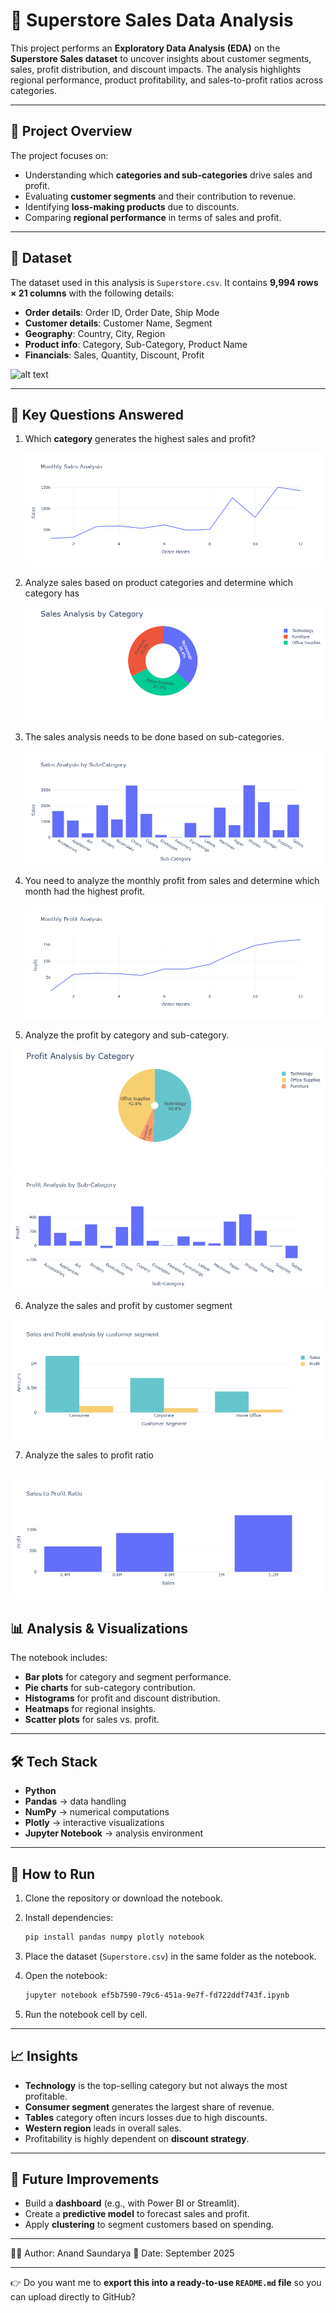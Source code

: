 
# 🏬 Superstore Sales Data Analysis

This project performs an **Exploratory Data Analysis (EDA)** on the **Superstore Sales dataset** to uncover insights about customer segments, sales, profit distribution, and discount impacts. The analysis highlights regional performance, product profitability, and sales-to-profit ratios across categories.

---

## 📌 Project Overview

The project focuses on:

* Understanding which **categories and sub-categories** drive sales and profit.
* Evaluating **customer segments** and their contribution to revenue.
* Identifying **loss-making products** due to discounts.
* Comparing **regional performance** in terms of sales and profit.

---

## 📂 Dataset

The dataset used in this analysis is `Superstore.csv`.
It contains **9,994 rows × 21 columns** with the following details:

* **Order details**: Order ID, Order Date, Ship Mode
* **Customer details**: Customer Name, Segment
* **Geography**: Country, City, Region
* **Product info**: Category, Sub-Category, Product Name
* **Financials**: Sales, Quantity, Discount, Profit

![alt text](images/dataset_preview.png)

---

## 🔑 Key Questions Answered

1. Which **category** generates the highest sales and profit?

   ![alt text](1.png)


2. Analyze sales based on product categories and determine which category has

   ![alt text](2.png)


3. The sales analysis needs to be done based on sub-categories.

   ![alt text](3.png)


4. You need to analyze the monthly profit from sales and determine which month had the
highest profit.

   ![alt text](4.png)


5. Analyze the profit by category and sub-category.


![alt text](5.png)
   ![alt text](5.1.png)

6. Analyze the sales and profit by customer segment

![alt text](6.png)


7. Analyze the sales to profit ratio

![alt text](7.png)
---


## 📊 Analysis & Visualizations

The notebook includes:

* **Bar plots** for category and segment performance.
* **Pie charts** for sub-category contribution.
* **Histograms** for profit and discount distribution.
* **Heatmaps** for regional insights.
* **Scatter plots** for sales vs. profit.

---

## 🛠️ Tech Stack

* **Python**
* **Pandas** → data handling
* **NumPy** → numerical computations
* **Plotly** → interactive visualizations
* **Jupyter Notebook** → analysis environment

---

## 🚀 How to Run

1. Clone the repository or download the notebook.
2. Install dependencies:

   ```bash
   pip install pandas numpy plotly notebook
   ```
3. Place the dataset (`Superstore.csv`) in the same folder as the notebook.
4. Open the notebook:

   ```bash
   jupyter notebook ef5b7590-79c6-451a-9e7f-fd722ddf743f.ipynb
   ```
5. Run the notebook cell by cell.

---

## 📈 Insights

* **Technology** is the top-selling category but not always the most profitable.
* **Consumer segment** generates the largest share of revenue.
* **Tables** category often incurs losses due to high discounts.
* **Western region** leads in overall sales.
* Profitability is highly dependent on **discount strategy**.

---

## 📌 Future Improvements

* Build a **dashboard** (e.g., with Power BI or Streamlit).
* Create a **predictive model** to forecast sales and profit.
* Apply **clustering** to segment customers based on spending.

---

👨‍💻 Author: Anand Saundarya
📅 Date: September 2025

---

👉 Do you want me to **export this into a ready-to-use `README.md` file** so you can upload directly to GitHub?
